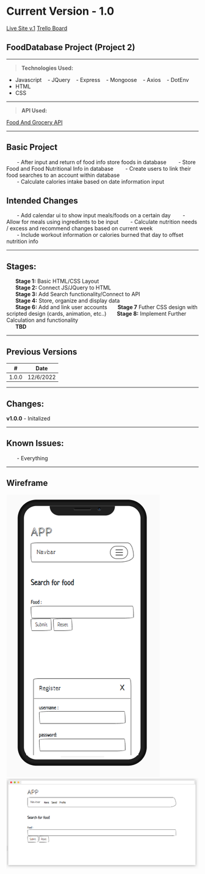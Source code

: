 # Current Version - 1.0

[Live Site v.1](https://foodapp2.azurewebsites.net)
[Trello Board](https://trello.com/invite/b/xTUjvd49/ATTI1f46cb97ee99f91e29d1aaf8c1965fe7B738A7D5/foodapp2)

## FoodDatabase Project (Project 2)

---

> **Technologies Used:**

- Javascript
  &nbsp;&nbsp; - JQuery
  &nbsp;&nbsp; - Express
  &nbsp;&nbsp; - Mongoose
  &nbsp;&nbsp; - Axios
  &nbsp;&nbsp; - DotEnv
- HTML
- CSS

---

> **API Used:**

[Food And Grocery API](https://developer.edamam.com/food-database-api)

---

## Basic Project

&nbsp;&nbsp;&nbsp;&nbsp;&nbsp;&nbsp; - After input and return of food info store foods in database
&nbsp;&nbsp;&nbsp;&nbsp;&nbsp;&nbsp; - Store Food and Food Nutritional Info in database
&nbsp;&nbsp;&nbsp;&nbsp;&nbsp;&nbsp; - Create users to link their food searches to an account within database  
&nbsp;&nbsp;&nbsp;&nbsp;&nbsp;&nbsp; - Calculate calories intake based on date information input

## Intended Changes

&nbsp;&nbsp;&nbsp;&nbsp;&nbsp;&nbsp; - Add calendar ui to show input meals/foods on a certain day
&nbsp;&nbsp;&nbsp;&nbsp;&nbsp;&nbsp; - Allow for meals using ingredients to be input
&nbsp;&nbsp;&nbsp;&nbsp;&nbsp;&nbsp; - Calculate nutrition needs / excess and recommend changes based on current week  
&nbsp;&nbsp;&nbsp;&nbsp;&nbsp;&nbsp; - Include workout information or calories burned that day to offset nutrition info

---

## Stages:

&nbsp;&nbsp;&nbsp;&nbsp;&nbsp;&nbsp;**Stage 1:** Basic HTML/CSS Layout  
&nbsp;&nbsp;&nbsp;&nbsp;&nbsp;&nbsp;**Stage 2:** Connect JS/JQuery to HTML  
&nbsp;&nbsp;&nbsp;&nbsp;&nbsp;&nbsp;**Stage 3:** Add Search functionality/Connect to API  
&nbsp;&nbsp;&nbsp;&nbsp;&nbsp;&nbsp;**Stage 4:** Store, organize and display data  
&nbsp;&nbsp;&nbsp;&nbsp;&nbsp;&nbsp;**Stage 6:** Add and link user accounts
&nbsp;&nbsp;&nbsp;&nbsp;&nbsp;&nbsp;**Stage 7** Futher CSS design with scripted design (cards, animation, etc..)
&nbsp;&nbsp;&nbsp;&nbsp;&nbsp;&nbsp;**Stage 8:** Implement Further Calculation and functionality  
&nbsp;&nbsp;&nbsp;&nbsp;&nbsp;&nbsp;**TBD**

---

## Previous Versions

| #     | Date      |
| ----- | --------- |
| 1.0.0 | 12/6/2022 |

---

## Changes:

**v1.0.0** - Initalized

---

## Known Issues:

&nbsp;&nbsp;&nbsp;&nbsp;&nbsp;&nbsp; - Everything

---

## Wireframe

![Mobile Version](Resources/img/mobile%20version.PNG)
![Desktop Version](Resources/img/WebVersion.PNG)
